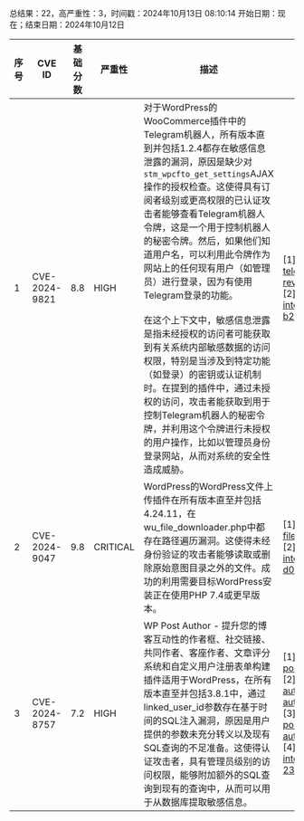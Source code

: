 总结果：22，高严重性：3，时间戳：2024年10月13日 08:10:14
开始日期：现在；结束日期：2024年10月12日

| 序号 | CVE ID | 基础分数 | 严重性 | 描述 | 参考资料 |
|-----|--------|------------|----------|-------------|------------|
| 1 | CVE-2024-9821 | 8.8  | HIGH | 对于WordPress的WooCommerce插件中的Telegram机器人，所有版本直到并包括1.2.4都存在敏感信息泄露的漏洞，原因是缺少对`stm_wpcfto_get_settings`AJAX操作的授权检查。这使得具有订阅者级别或更高权限的已认证攻击者能够查看Telegram机器人令牌，这是一个用于控制机器人的秘密令牌。然后，如果他们知道用户名，可以利用此令牌作为网站上的任何现有用户（如管理员）进行登录，因为有使用Telegram登录的功能。<br><br>在这个上下文中，敏感信息泄露是指未经授权的访问者可能获取到有关系统内部敏感数据的访问权限，特别是当涉及到特定功能（如登录）的密钥或认证机制时。在提到的插件中，通过未授权的访问，攻击者能获取到用于控制Telegram机器人的秘密令牌，并利用这个令牌进行未授权的用户操作，比如以管理员身份登录网站，从而对系统的安全性造成威胁。 | [1]https://plugins.trac.wordpress.org/browser/bot-for-telegram-on-woocommerce/trunk/nuxy/helpers/helpers.php?rev=2575772#L54<br>[2]https://www.wordfence.com/threat-intel/vulnerabilities/id/a662c904-ba2e-494c-a603-b22eeeddf43d?source=cve |
| 2 | CVE-2024-9047 | 9.8  | CRITICAL | WordPress的WordPress文件上传插件在所有版本直至并包括4.24.11，在wu_file_downloader.php中都存在路径遍历漏洞。这使得未经身份验证的攻击者能够读取或删除原始意图目录之外的文件。成功的利用需要目标WordPress安装正在使用PHP 7.4或更早版本。 | [1]https://plugins.trac.wordpress.org/changeset/3164449/wp-file-upload<br>[2]https://www.wordfence.com/threat-intel/vulnerabilities/id/554a314c-9e8e-4691-9792-d086790ef40f?source=cve |
| 3 | CVE-2024-8757 | 7.2  | HIGH | WP Post Author - 提升您的博客互动性的作者框、社交链接、共同作者、客座作者、文章评分系统和自定义用户注册表单构建插件适用于WordPress，在所有版本直至并包括3.8.1中，通过linked_user_id参数存在基于时间的SQL注入漏洞，原因是用户提供的参数未充分转义以及现有SQL查询的不足准备。这使得认证攻击者，具有管理员级别的访问权限，能够附加额外的SQL查询到现有的查询中，从而可以用于从数据库提取敏感信息。 | [1]https://github.com/GumGumZz/wordpress/blob/main/wp-post-author.md<br>[2]https://plugins.trac.wordpress.org/browser/wp-post-author/trunk/includes/multi-authors/wpa-multi-authors.php#L182<br>[3]https://plugins.trac.wordpress.org/changeset/3166002/wp-post-author/trunk/includes/multi-authors/wpa-multi-authors.php<br>[4]https://www.wordfence.com/threat-intel/vulnerabilities/id/d667bafc-5f19-4889-a988-236df050c013?source=cve |
